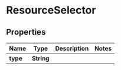 # ResourceSelector

## Properties
Name | Type | Description | Notes
------------ | ------------- | ------------- | -------------
**type** | **String** |  | 
